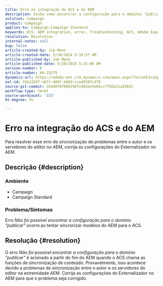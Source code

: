 ```yaml
---
title: Erro na integração do ACS e do AEM
description: Saiba como encontrar a configuração para o domínio "publicar" que ocorre ao tentar sincronizar modelos do Adobe Experience Manager (AEM) com o Adobe Campaign Standard (ACS).
solution: Campaign
product: Campaign
applies-to: Campaign,Campaign Standard
keywords: KCS, AEM integration, error, Troubleshooting, ACS, Adobe Experience Manager, Adobe Campaign Standard, Integração de KCS,, erro, Solução de problemas, ACS,,
resolution: Resolution
internal-notes: null
bug: false
article-created-by: Jim Menn
article-created-date: 5/20/2024 5:19:57 AM
article-published-by: Jim Menn
article-published-date: 5/20/2024 5:25:08 AM
version-number: 6
article-number: KA-15275
dynamics-url: https://adobe-ent.crm.dynamics.com/main.aspx?forceUCI=1&pagetype=entityrecord&etn=knowledgearticle&id=f4fb3493-6816-ef11-9f8a-6045bd006268
exl-id: 32e12b97-eb71-409f-b8dd-cced6597cd78
source-git-commit: 2bdd078f008258fc002ee3e6bcc7fd5e21a29b31
workflow-type: tm+mt
source-wordcount: '153'
ht-degree: 5%

---
```


# Erro na integração do ACS e do AEM


Para resolver esse erro de sincronização de problemas entre o autor e os servidores do editor no AEM, corrija as configurações do Externalizador no AEM.

## Descrição {#description}


### <b>Ambiente</b>

- Campaign
- Campaign Standard




### <b>Problema/Sintomas</b>

Erro *Não foi possível encontrar a configuração para o domínio &quot;publicar&quot;<b>* </b>ocorre<b> </b>ao tentar sincronizar modelos do AEM para o ACS.


## Resolução {#resolution}


O erro *Não foi possível encontrar a configuração para o domínio &quot;publicar&quot;* é acionado a partir do fim do AEM quando o ACS chama as funções de sincronização de conteúdo. Provavelmente, isso acontece devido a problemas de sincronização entre o autor e os servidores do editor na extremidade AEM. Corrija as configurações do Externalizador no AEM para que o problema seja corrigido.
